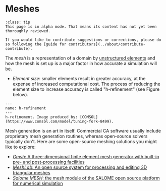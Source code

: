 # Meshes

```{admonition} Alpha mode!
:class: tip
This page is in alpha mode. That means its content has not yet been thoroughly reviewed.

If you would like to contribute suggestions or corrections, please do so following the [guide for contributors](../about/contribute-contribute).
```

The _mesh_ is a representation of a domain by [unstructured elements](element-types) and how the mesh is set up is a major factor in how accurate a simulation will be.

* *Element size*: smaller elements result in greater accuracy, at the expense of increased computational cost. The process of reducing the element size to increase accuracy is called "h-refinement" (see Figure below).

```{figure} geom-and-mesh-mesh-refinement.JPG
---
name: h-refinement
---
h-refinement. Image produced by: [COMSOL](https://www.comsol.com/model/tuning-fork-8499).
```

Mesh generation is an art in itself. Commercial CA software usually include proprietary mesh generation routines, whereas open-source solvers typically don't. Here are some open-source meshing solutions you might like to explore:

* [*Gmsh*: A three-dimensional finite element mesh generator with built-in pre- and post-processing facilities](https://gmsh.info/)
* [*MeshLab*: An open source system for processing and editing 3D triangular meshes](https://www.meshlab.net/)
* [*Salome MESH*: the mesh module of the SALOME open source platform for numerical simulation](https://www.salome-platform.org/?page_id=374)
